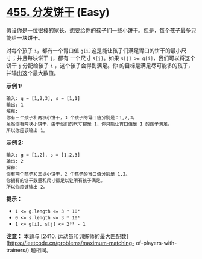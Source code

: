 # [455. 分发饼干][link] (Easy)

[link]: https://leetcode.cn/problems/assign-cookies/

假设你是一位很棒的家长，想要给你的孩子们一些小饼干。但是，每个孩子最多只能给一块饼干。

对每个孩子 `i`，都有一个胃口值 `g[i]`这是能让孩子们满足胃口的饼干的最小尺寸；并且每块饼干 `j`，都有
一个尺寸 `s[j]`。如果 `s[j] >= g[i]`，我们可以将这个饼干 `j` 分配给孩子 `i` ，这个孩子会得到满足。你
的目标是满足尽可能多的孩子，并输出这个最大数值。

**示例 1:**

```
输入: g = [1,2,3], s = [1,1]
输出: 1
解释:
你有三个孩子和两块小饼干，3 个孩子的胃口值分别是：1,2,3。
虽然你有两块小饼干，由于他们的尺寸都是 1，你只能让胃口值是 1 的孩子满足。
所以你应该输出 1。
```

**示例 2:**

```
输入: g = [1,2], s = [1,2,3]
输出: 2
解释:
你有两个孩子和三块小饼干，2 个孩子的胃口值分别是 1,2。
你拥有的饼干数量和尺寸都足以让所有孩子满足。
所以你应该输出 2。
```

**提示：**

- `1 <= g.length <= 3 * 10⁴`
- `0 <= s.length <= 3 * 10⁴`
- `1 <= g[i], s[j] <= 2³¹ - 1`

**注意：** 本题与 [2410\. 运动员和训练师的最大匹配数](https://leetcode.cn/problems/maximum-matching-
of-players-with-trainers/) 题相同。

